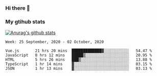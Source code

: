 ### Hi there 👋

### My gtihub stats

[![Anurag's github stats](https://github-readme-stats.vercel.app/api?username=gaozhidong)](https://github.com/gaozhidong/github-readme-stats)

<!--START_SECTION:waka-->
```text
Week: 25 September, 2020 - 02 October, 2020

Vue.js       21 hrs 20 mins  █████████████▓░░░░░░░░░░░   54.47 % 
JavaScript   8 hrs 12 mins   █████▒░░░░░░░░░░░░░░░░░░░   20.95 % 
HTML         5 hrs 26 mins   ███▒░░░░░░░░░░░░░░░░░░░░░   13.88 % 
TypeScript   1 hr 14 mins    ▓░░░░░░░░░░░░░░░░░░░░░░░░   03.15 % 
JSON         1 hr 13 mins    ▓░░░░░░░░░░░░░░░░░░░░░░░░   03.13 % 
```
<!--END_SECTION:waka-->